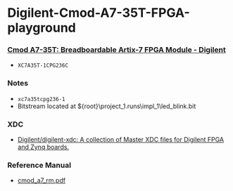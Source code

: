 Digilent-Cmod-A7-35T-FPGA-playground
====================================
### [Cmod A7-35T: Breadboardable Artix-7 FPGA Module - Digilent](https://digilent.com/shop/cmod-a7-35t-breadboardable-artix-7-fpga-module/)
- `XC7A35T-1CPG236C`

### Notes
- `xc7a35tcpg236-1`
- Bitstream located at ${root}\project_1.runs\impl_1\led_blink.bit

### XDC
- [Digilent/digilent-xdc: A collection of Master XDC files for Digilent FPGA and Zynq boards.](https://github.com/Digilent/digilent-xdc)

### Reference Manual
- [cmod_a7_rm.pdf](cmod_a7_rm.pdf)
